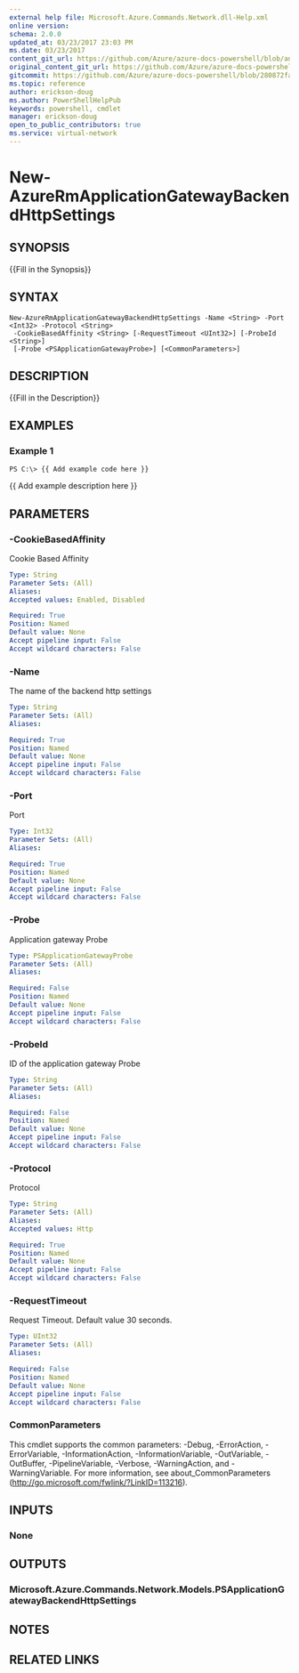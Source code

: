 ```yaml
---
external help file: Microsoft.Azure.Commands.Network.dll-Help.xml
online version:
schema: 2.0.0
updated_at: 03/23/2017 23:03 PM
ms.date: 03/23/2017
content_git_url: https://github.com/Azure/azure-docs-powershell/blob/anne2017/azureps-cmdlets-docs/ResourceManager/AzureRM.Network/v1.0.4.3/New-AzureRmApplicationGatewayBackendHttpSettings.md
original_content_git_url: https://github.com/Azure/azure-docs-powershell/blob/anne2017/azureps-cmdlets-docs/ResourceManager/AzureRM.Network/v1.0.4.3/New-AzureRmApplicationGatewayBackendHttpSettings.md
gitcommit: https://github.com/Azure/azure-docs-powershell/blob/280872fa529e03be2466fa2252957a2060a9dfe4
ms.topic: reference
author: erickson-doug
ms.author: PowerShellHelpPub
keywords: powershell, cmdlet
manager: erickson-doug
open_to_public_contributors: true
ms.service: virtual-network
---
```


# New-AzureRmApplicationGatewayBackendHttpSettings

## SYNOPSIS
{{Fill in the Synopsis}}

## SYNTAX

```
New-AzureRmApplicationGatewayBackendHttpSettings -Name <String> -Port <Int32> -Protocol <String>
 -CookieBasedAffinity <String> [-RequestTimeout <UInt32>] [-ProbeId <String>]
 [-Probe <PSApplicationGatewayProbe>] [<CommonParameters>]
```

## DESCRIPTION
{{Fill in the Description}}

## EXAMPLES

### Example 1
```
PS C:\> {{ Add example code here }}
```

{{ Add example description here }}

## PARAMETERS

### -CookieBasedAffinity
Cookie Based Affinity

```yaml
Type: String
Parameter Sets: (All)
Aliases: 
Accepted values: Enabled, Disabled

Required: True
Position: Named
Default value: None
Accept pipeline input: False
Accept wildcard characters: False
```

### -Name
The name of the backend http settings

```yaml
Type: String
Parameter Sets: (All)
Aliases: 

Required: True
Position: Named
Default value: None
Accept pipeline input: False
Accept wildcard characters: False
```

### -Port
Port

```yaml
Type: Int32
Parameter Sets: (All)
Aliases: 

Required: True
Position: Named
Default value: None
Accept pipeline input: False
Accept wildcard characters: False
```

### -Probe
Application gateway Probe

```yaml
Type: PSApplicationGatewayProbe
Parameter Sets: (All)
Aliases: 

Required: False
Position: Named
Default value: None
Accept pipeline input: False
Accept wildcard characters: False
```

### -ProbeId
ID of the application gateway Probe

```yaml
Type: String
Parameter Sets: (All)
Aliases: 

Required: False
Position: Named
Default value: None
Accept pipeline input: False
Accept wildcard characters: False
```

### -Protocol
Protocol

```yaml
Type: String
Parameter Sets: (All)
Aliases: 
Accepted values: Http

Required: True
Position: Named
Default value: None
Accept pipeline input: False
Accept wildcard characters: False
```

### -RequestTimeout
Request Timeout.
Default value 30 seconds.

```yaml
Type: UInt32
Parameter Sets: (All)
Aliases: 

Required: False
Position: Named
Default value: None
Accept pipeline input: False
Accept wildcard characters: False
```

### CommonParameters
This cmdlet supports the common parameters: -Debug, -ErrorAction, -ErrorVariable, -InformationAction, -InformationVariable, -OutVariable, -OutBuffer, -PipelineVariable, -Verbose, -WarningAction, and -WarningVariable. For more information, see about_CommonParameters (http://go.microsoft.com/fwlink/?LinkID=113216).

## INPUTS

### None

## OUTPUTS

### Microsoft.Azure.Commands.Network.Models.PSApplicationGatewayBackendHttpSettings

## NOTES

## RELATED LINKS

